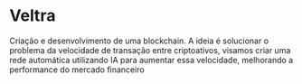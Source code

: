 # Veltra
Criação e desenvolvimento de uma blockchain.
A ideia é solucionar o problema da velocidade de transação entre criptoativos, visamos criar uma rede automática utilizando IA para aumentar essa velocidade, melhorando a performance do mercado financeiro
